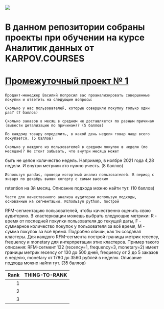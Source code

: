 ![](https://github.com/blackcater/blackcater/raw/main/images/Hi.gif) 
# В данном репозитории собраны проекты при обучении на курсе Аналитик данных от KARPOV.COURSES 


# [Промежуточный проект № 1](https://github.com/Nikolay1707/Projects_on_karpov_coursers/blob/main/first_project_e_commerce.ipynb) 
### 
    Продакт-менеджер Василий попросил вас проанализировать совершенные покупки и ответить на следующие вопросы:

    Сколько у нас пользователей, которые совершили покупку только один раз? (7 баллов)

    Сколько заказов в месяц в среднем не доставляется по разным причинам (вывести детализацию по причинам)? (5 баллов)

    По каждому товару определить, в какой день недели товар чаще всего покупается. (5 баллов)

    Сколько у каждого из пользователей в среднем покупок в неделю (по месяцам)? Не стоит забывать, что внутри месяца может

быть не целое количество недель. Например, в ноябре 2021 года 4,28 недели. И внутри метрики это нужно учесть. (8 баллов)

    Используя pandas, проведи когортный анализ пользователей. В период с января по декабрь выяви когорту с самым высоким

retention на 3й месяц. Описание подхода можно найти тут. (10 баллов)

    Часто для качественного анализа аудитории использую подходы, основанные на сегментации. Используя python, построй

RFM-сегментацию пользователей, чтобы качественно оценить свою аудиторию. В кластеризации можешь выбрать следующие метрики: R - время от последней покупки пользователя до текущей даты, F - суммарное количество покупок у пользователя за всё время, M - сумма покупок за всё время. Подробно опиши, как ты создавал кластеры. Для каждого RFM-сегмента построй границы метрик recency, frequency и monetary для интерпретации этих кластеров. Пример такого описания: RFM-сегмент 132 (recency=1, frequency=3, monetary=2) имеет границы метрик recency от 130 до 500 дней, frequency от 2 до 5 заказов в неделю, monetary от 1780 до 3560 рублей в неделю. Описание подхода можно найти тут. (35 баллов)


| Rank | THING-TO-RANK |
|-----:|---------------|
|     1|               |
|     2|               |
|     3|               |
